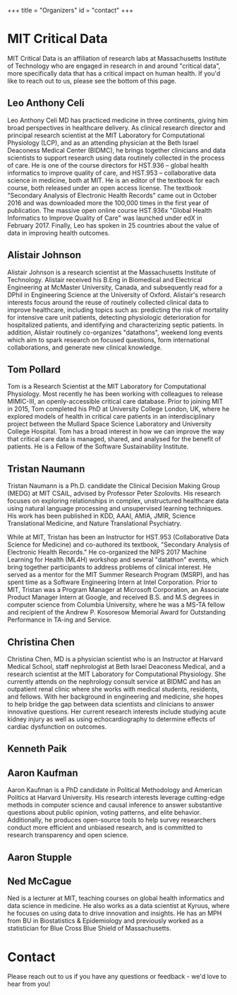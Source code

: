 +++
title = "Organizers"
id = "contact"
+++

# MIT Critical Data

MIT Critical Data is an affiliation of research labs at Massachusetts Institute of Technology who are engaged in research in and around "critical data", more specifically data that has a critical impact on human health. If you'd like to reach out to us, please see the bottom of this page.

## Leo Anthony Celi

Leo Anthony Celi MD has practiced medicine in three continents, giving him broad perspectives in healthcare delivery. As clinical research director and principal research scientist at the MIT Laboratory for Computational Physiology (LCP), and as an attending physician at the Beth Israel Deaconess Medical Center (BIDMC), he brings together clinicians and data scientists to support research using data routinely collected in the process of care. He is one of the course directors for HST.936 – global health informatics to improve quality of care, and HST.953 – collaborative data science in medicine, both at MIT. He is an editor of the textbook for each course, both released under an open access license. The textbook "Secondary Analysis of Electronic Health Records" came out in October 2016 and was downloaded more the 100,000 times in the first year of publication. The massive open online course HST.936x "Global Health Informatics to Improve Quality of Care" was launched under edX in February 2017. Finally, Leo has spoken in 25 countries about the value of data in improving health outcomes.

## Alistair Johnson

Alistair Johnson is a research scientist at the Massachusetts Institute of Technology. Alistair received his B.Eng in Biomedical and Electrical Engineering at McMaster University, Canada, and subsequently read for a DPhil in Engineering Science at the University of Oxford. Alistair's research interests focus around the reuse of routinely collected clinical data to improve healthcare, including topics such as: predicting the risk of mortality for intensive care unit patients, detecting physiologic deterioration for hospitalized patients, and identifying and characterizing septic patients. In addition, Alistair routinely co-organizes "datathons", weekend long events which aim to spark research on focused questions, form international collaborations, and generate new clinical knowledge.

## Tom Pollard

Tom is a Research Scientist at the MIT Laboratory for Computational Physiology. Most recently he has been working with colleagues to release MIMIC-III, an openly-accessible critical care database. Prior to joining MIT in 2015, Tom completed his PhD at University College London, UK, where he explored models of health in critical care patients in an interdisciplinary project between the Mullard Space Science Laboratory and University College Hospital. Tom has a broad interest in how we can improve the way that critical care data is managed, shared, and analysed for the benefit of patients. He is a Fellow of the Software Sustainability Institute.

## Tristan Naumann

Tristan Naumann is a Ph.D. candidate the Clinical Decision Making Group (MEDG) at MIT CSAIL, advised by Professor Peter Szolovits. His research focuses on exploring relationships in complex, unstructured healthcare data using natural language processing and unsupervised learning techniques. His work has been published in KDD, AAAI, AMIA, JMIR, Science Translational Medicine, and Nature Translational Psychiatry.

While at MIT, Tristan has been an Instructor for HST.953 (Collaborative Data Science for Medicine) and co-authored its textbook, "Secondary Analysis of Electronic Health Records." He co-organized the NIPS 2017 Machine Learning for Health (ML4H) workshop and several "datathon" events, which bring together participants to address problems of clinical interest. He served as a mentor for the MIT Summer Research Program (MSRP), and has spent time as a Software Engineering Intern at Intel Corporation. Prior to MIT, Tristan was a Program Manager at Microsoft Corporation, an Associate Product Manager Intern at Google, and received B.S. and M.S degrees in computer science from Columbia University, where he was a MS-TA fellow and recipient of the Andrew P. Kosoresow Memorial Award for Outstanding Performance in TA-ing and Service.

## Christina Chen

Christina Chen, MD is a physician scientist who is an Instructor at Harvard Medical School, staff nephrologist at Beth Israel Deaconess Medical, and a research scientist at the MIT Laboratory for Computational Physiology. She currently attends on the nephrology consult service at BIDMC and has an outpatient renal clinic where she works with medical students, residents, and fellows. With her background in engineering and medicine, she hopes to help bridge the gap between data scientists and clinicians to answer innovative questions. Her current research interests include studying acute kidney injury as well as using echocardiography to determine effects of cardiac dysfunction on outcomes.

## Kenneth Paik

## Aaron Kaufman

Aaron Kaufman is a PhD candidate in Political Methodology and American Politics at Harvard University. His research interests leverage cutting-edge methods in computer science and causal inference to answer substantive questions about public opinion, voting patterns, and elite behavior. Additionally, he produces open-source tools to help survey researchers conduct more efficient and unbiased research, and is committed to research transparency and open science.

## Aaron Stupple

## Ned McCague

Ned is a lecturer at MIT, teaching courses on global health informatics and data science in medicine.  He also works as a data scientist at Kyruus, where he focuses on using data to drive innovation and insights.  He has an MPH from BU in Biostatistics & Epidemiology and previously worked as a statistician for Blue Cross Blue Shield of Massachusetts.

# Contact

Please reach out to us if you have any questions or feedback - we'd love to hear from you!
